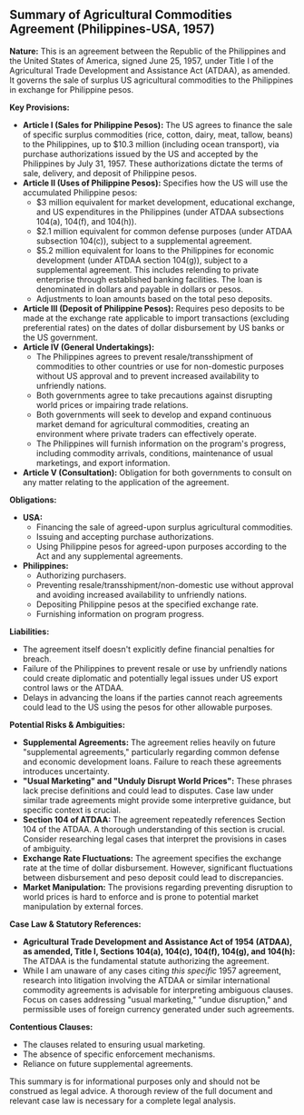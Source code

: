 ## Summary of Agricultural Commodities Agreement (Philippines-USA, 1957)

**Nature:** This is an agreement between the Republic of the Philippines and the United States of America, signed June 25, 1957, under Title I of the Agricultural Trade Development and Assistance Act (ATDAA), as amended. It governs the sale of surplus US agricultural commodities to the Philippines in exchange for Philippine pesos.

**Key Provisions:**

*   **Article I (Sales for Philippine Pesos):** The US agrees to finance the sale of specific surplus commodities (rice, cotton, dairy, meat, tallow, beans) to the Philippines, up to $10.3 million (including ocean transport), via purchase authorizations issued by the US and accepted by the Philippines by July 31, 1957. These authorizations dictate the terms of sale, delivery, and deposit of Philippine pesos.
*   **Article II (Uses of Philippine Pesos):** Specifies how the US will use the accumulated Philippine pesos:
    *   $3 million equivalent for market development, educational exchange, and US expenditures in the Philippines (under ATDAA subsections 104(a), 104(f), and 104(h)).
    *   $2.1 million equivalent for common defense purposes (under ATDAA subsection 104(c)), subject to a supplemental agreement.
    *   $5.2 million equivalent for loans to the Philippines for economic development (under ATDAA section 104(g)), subject to a supplemental agreement. This includes relending to private enterprise through established banking facilities. The loan is denominated in dollars and payable in dollars or pesos.
    *   Adjustments to loan amounts based on the total peso deposits.
*   **Article III (Deposit of Philippine Pesos):** Requires peso deposits to be made at the exchange rate applicable to import transactions (excluding preferential rates) on the dates of dollar disbursement by US banks or the US government.
*   **Article IV (General Undertakings):**
    *   The Philippines agrees to prevent resale/transshipment of commodities to other countries or use for non-domestic purposes without US approval and to prevent increased availability to unfriendly nations.
    *   Both governments agree to take precautions against disrupting world prices or impairing trade relations.
    *   Both governments will seek to develop and expand continuous market demand for agricultural commodities, creating an environment where private traders can effectively operate.
    *   The Philippines will furnish information on the program's progress, including commodity arrivals, conditions, maintenance of usual marketings, and export information.
*   **Article V (Consultation):** Obligation for both governments to consult on any matter relating to the application of the agreement.

**Obligations:**

*   **USA:**
    *   Financing the sale of agreed-upon surplus agricultural commodities.
    *   Issuing and accepting purchase authorizations.
    *   Using Philippine pesos for agreed-upon purposes according to the Act and any supplemental agreements.
*   **Philippines:**
    *   Authorizing purchasers.
    *   Preventing resale/transshipment/non-domestic use without approval and avoiding increased availability to unfriendly nations.
    *   Depositing Philippine pesos at the specified exchange rate.
    *   Furnishing information on program progress.

**Liabilities:**

*   The agreement itself doesn't explicitly define financial penalties for breach.
*   Failure of the Philippines to prevent resale or use by unfriendly nations could create diplomatic and potentially legal issues under US export control laws or the ATDAA.
*   Delays in advancing the loans if the parties cannot reach agreements could lead to the US using the pesos for other allowable purposes.

**Potential Risks & Ambiguities:**

*   **Supplemental Agreements:** The agreement relies heavily on future "supplemental agreements," particularly regarding common defense and economic development loans. Failure to reach these agreements introduces uncertainty.
*   **"Usual Marketing" and "Unduly Disrupt World Prices":** These phrases lack precise definitions and could lead to disputes. Case law under similar trade agreements might provide some interpretive guidance, but specific context is crucial.
*   **Section 104 of ATDAA:** The agreement repeatedly references Section 104 of the ATDAA. A thorough understanding of this section is crucial. Consider researching legal cases that interpret the provisions in cases of ambiguity.
*   **Exchange Rate Fluctuations:** The agreement specifies the exchange rate at the time of dollar disbursement. However, significant fluctuations between disbursement and peso deposit could lead to discrepancies.
*   **Market Manipulation:** The provisions regarding preventing disruption to world prices is hard to enforce and is prone to potential market manipulation by external forces.

**Case Law & Statutory References:**

*   **Agricultural Trade Development and Assistance Act of 1954 (ATDAA), as amended, Title I, Sections 104(a), 104(c), 104(f), 104(g), and 104(h):** The ATDAA is the fundamental statute authorizing the agreement.
*   While I am unaware of any cases citing *this specific* 1957 agreement, research into litigation involving the ATDAA or similar international commodity agreements is advisable for interpreting ambiguous clauses. Focus on cases addressing "usual marketing," "undue disruption," and permissible uses of foreign currency generated under such agreements.

**Contentious Clauses:**

*   The clauses related to ensuring usual marketing.
*   The absence of specific enforcement mechanisms.
*   Reliance on future supplemental agreements.

This summary is for informational purposes only and should not be construed as legal advice. A thorough review of the full document and relevant case law is necessary for a complete legal analysis.
